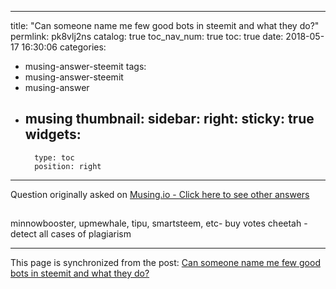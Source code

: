 
---
title: "Can someone name me few good bots in steemit and what they do?"
permlink: pk8vlj2ns
catalog: true
toc_nav_num: true
toc: true
date: 2018-05-17 16:30:06
categories:
- musing-answer-steemit
tags:
- musing-answer-steemit
- musing-answer
- musing
thumbnail: 
sidebar:
    right:
        sticky: true
widgets:
    -
        type: toc
        position: right
---


<div style="margin-bottom:12px;">Question originally asked on <a href="https://musing.io/q/dexterdev/pkupdjnna">Musing.io - Click here to see other answers</a></div><br /><div>minnowbooster, upmewhale, tipu, smartsteem, etc- buy votes
cheetah - detect all cases of plagiarism
 </div>

- - -

This page is synchronized from the post: [Can someone name me few good bots in steemit and what they do?](https://steemit.com/@ericet/pk8vlj2ns)
